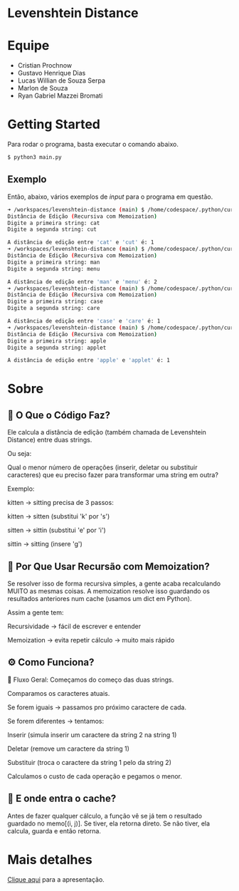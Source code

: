 # Levenshtein Distance

# Equipe

* Cristian Prochnow
* Gustavo Henrique Dias
* Lucas Willian de Souza Serpa
* Marlon de Souza
* Ryan Gabriel Mazzei Bromati

# Getting Started

Para rodar o programa, basta executar o comando abaixo.

```bash
$ python3 main.py
```

## Exemplo

Então, abaixo, vários exemplos de _input_ para o programa em questão.

```bash
➜ /workspaces/levenshtein-distance (main) $ /home/codespace/.python/current/bin/python3 /workspaces/levenshtein-distance/main.py
Distância de Edição (Recursiva com Memoization)
Digite a primeira string: cat
Digite a segunda string: cut

A distância de edição entre 'cat' e 'cut' é: 1
➜ /workspaces/levenshtein-distance (main) $ /home/codespace/.python/current/bin/python3 /workspaces/levenshtein-distance/main.py
Distância de Edição (Recursiva com Memoization)
Digite a primeira string: man
Digite a segunda string: menu

A distância de edição entre 'man' e 'menu' é: 2
➜ /workspaces/levenshtein-distance (main) $ /home/codespace/.python/current/bin/python3 /workspaces/levenshtein-distance/main.py
Distância de Edição (Recursiva com Memoization)
Digite a primeira string: case
Digite a segunda string: care

A distância de edição entre 'case' e 'care' é: 1
➜ /workspaces/levenshtein-distance (main) $ /home/codespace/.python/current/bin/python3 /workspaces/levenshtein-distance/main.py
Distância de Edição (Recursiva com Memoization)
Digite a primeira string: apple
Digite a segunda string: applet

A distância de edição entre 'apple' e 'applet' é: 1
```

# Sobre

## 📌 O Que o Código Faz?
Ele calcula a distância de edição (também chamada de Levenshtein Distance) entre duas strings.

Ou seja:

Qual o menor número de operações (inserir, deletar ou substituir caracteres) que eu preciso fazer para transformar uma string em outra?

Exemplo:

kitten → sitting precisa de 3 passos:

kitten → sitten (substitui 'k' por 's')

sitten → sittin (substitui 'e' por 'i')

sittin → sitting (insere 'g')

## 🤔 Por Que Usar Recursão com Memoization?
Se resolver isso de forma recursiva simples, a gente acaba recalculando MUITO as mesmas coisas.
A memoization resolve isso guardando os resultados anteriores num cache (usamos um dict em Python).

Assim a gente tem:

Recursividade → fácil de escrever e entender

Memoization → evita repetir cálculo → muito mais rápido

## ⚙️ Como Funciona?
🔄 Fluxo Geral:
Começamos do começo das duas strings.

Comparamos os caracteres atuais.

Se forem iguais → passamos pro próximo caractere de cada.

Se forem diferentes → tentamos:

Inserir (simula inserir um caractere da string 2 na string 1)

Deletar (remove um caractere da string 1)

Substituir (troca o caractere da string 1 pelo da string 2)

Calculamos o custo de cada operação e pegamos o menor.

## 🧠 E onde entra o cache?
Antes de fazer qualquer cálculo, a função vê se já tem o resultado guardado no memo[(i, j)].
Se tiver, ela retorna direto.
Se não tiver, ela calcula, guarda e então retorna.

# Mais detalhes

[Clique aqui](https://docs.google.com/presentation/d/17NtrTGxWPS1uTDWmYTk9CqWM18mZtdtXLPkt0JGER8U/edit?usp=sharing) para a apresentação.